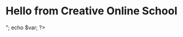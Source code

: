 <?php
$var="<html>
<head></head>
<body><h1>Hello from Creative Online School</h1></body>
</html>";
echo $var;
?>
